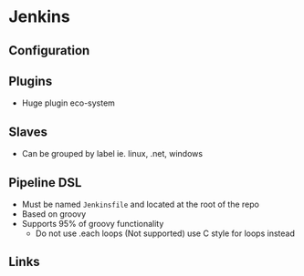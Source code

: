 # Jenkins

## Configuration
## Plugins
* Huge plugin eco-system
## Slaves
* Can be grouped by label ie. linux, .net, windows
## Pipeline DSL
* Must be named `Jenkinsfile` and located at the root of the repo
* Based on groovy
* Supports 95% of groovy functionality
  * Do not use .each loops (Not supported) use C style for loops instead
## Links